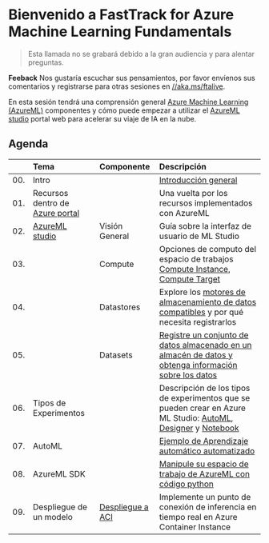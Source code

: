 # Bienvenido a FastTrack for Azure Machine Learning Fundamentals

> Esta llamada no se grabará debido a la gran audiencia y para alentar
> preguntas.

**Feeback** Nos gustaría escuchar sus pensamientos, por favor envíenos sus comentarios
y registrarse para otras sesiones en [//aka.ms/ftalive](https://aka.ms/ftalive).

En esta sesión tendrá una comprensión general [Azure Machine Learning (AzureML)](https://docs.microsoft.com/azure/machine-learning/overview-what-is-azure-machine-learning) componentes y cómo puede empezar a utilizar el [AzureML studio](https://docs.microsoft.com/azure/machine-learning/overview-what-is-machine-learning-studio) portal web para acelerar su viaje de IA en la nube.

## Agenda

|     | Tema  | Componente | Descripción
| :-- | :----- | :-----  | :-----
| 00. | Intro  |     | [Introducción general](https://docs.microsoft.com/en-us/azure/machine-learning/overview-what-is-azure-machine-learning)
| 01. | Recursos dentro de [Azure portal](http://portal.azure.com/) | | Una vuelta por los recursos implementados con AzureML
| 02. | [AzureML studio](https://docs.microsoft.com/en-us/azure/machine-learning/overview-what-is-machine-learning-studio) | Visión General | Guía sobre la interfaz de usuario de ML Studio
| 03. |  | Compute | Opciones de computo del espacio de trabajos [Compute Instance](https://docs.microsoft.com/en-us/azure/machine-learning/concept-compute-instance), [Compute Target](https://docs.microsoft.com/en-us/azure/machine-learning/concept-compute-target)
| 04. |  | Datastores | Explore los [motores de almacenamiento de datos compatibles](https://docs.microsoft.com/azure/machine-learning/how-to-access-data#supported-data-storage-service-types) y por qué necesita registrarlos
| 05. |  | Datasets | [Registre un conjunto de datos almacenado en un almacén de datos y obtenga información sobre los datos](https://docs.microsoft.com/en-us/azure/machine-learning/how-to-create-register-data-assets?tabs=Python-SDK)
| 06. | Tipos de Experimentos |  | Descripción de los tipos de experimentos que se pueden crear en Azure ML Studio: [AutoML](https://docs.microsoft.com/en-us/azure/machine-learning/concept-automated-ml), [Designer](https://docs.microsoft.com/en-us/azure/machine-learning/concept-designer) y [Notebook](https://docs.microsoft.com/en-us/azure/machine-learning/how-to-train-sdk)
| 07. | AutoML |  | [Ejemplo de Aprendizaje automático automatizado](https://docs.microsoft.com/en-us/azure/machine-learning/tutorial-first-experiment-automated-ml)
| 08. | AzureML SDK |  | [Manipule su espacio de trabajo de AzureML con código python](https://github.com/Azure/azureml-examples)
| 09. | Despliegue de un modelo | [Despliegue a ACI](https://docs.microsoft.com/en-us/azure/machine-learning/tutorial-designer-automobile-price-deploy) | Implemente un punto de conexión de inferencia en tiempo real en Azure Container Instance
